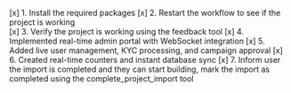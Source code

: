 [x] 1. Install the required packages
[x] 2. Restart the workflow to see if the project is working  
[x] 3. Verify the project is working using the feedback tool
[x] 4. Implemented real-time admin portal with WebSocket integration
[x] 5. Added live user management, KYC processing, and campaign approval
[x] 6. Created real-time counters and instant database sync
[x] 7. Inform user the import is completed and they can start building, mark the import as completed using the complete_project_import tool